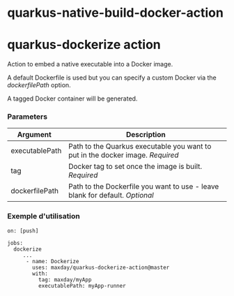 # quarkus-native-build-docker-action


# quarkus-dockerize action

Action to embed a native executable into a Docker image.

A default Dockerfile is used but you can specify a custom Docker via the *dockerfilePath* option.

A tagged Docker container will be generated.

### Parameters

| Argument   | Description |
|--------|-------------|
| executablePath  | Path to the Quarkus executable you want to put in the docker image. _Required_  |
| tag  | Docker tag to set once the image is built. _Required_  |
| dockerfilePath  | Path to the Dockerfile you want to use - leave blank for default. _Optional_  |

### Exemple d'utilisation

```
on: [push]

jobs:
  dockerize
     ...
      - name: Dockerize
        uses: maxday/quarkus-dockerize-action@master
        with:
          tag: maxday/myApp
          executablePath: myApp-runner

```
